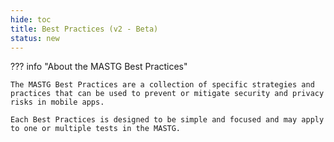 ```yaml
---
hide: toc
title: Best Practices (v2 - Beta)
status: new
---
```


??? info "About the MASTG Best Practices"

    The MASTG Best Practices are a collection of specific strategies and practices that can be used to prevent or mitigate security and privacy risks in mobile apps. 
    
    Each Best Practices is designed to be simple and focused and may apply to one or multiple tests in the MASTG.
